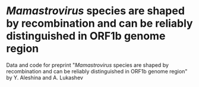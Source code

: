 # *Mamastrovirus* species are shaped by recombination and can be reliably distinguished in ORF1b genome region
Data and code for preprint "*Mamastrovirus* species are shaped by recombination and can be reliably distinguished in ORF1b genome region" by Y. Aleshina and A. Lukashev
